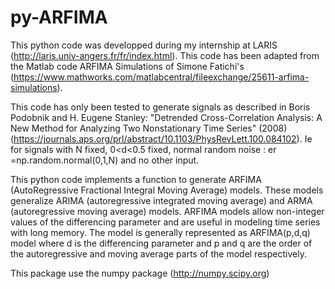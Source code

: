 # py-ARFIMA
This python code was developped during my internship at LARIS (http://laris.univ-angers.fr/fr/index.html). This code has been adapted  from the Matlab code ARFIMA Simulations of Simone Fatichi's (https://www.mathworks.com/matlabcentral/fileexchange/25611-arfima-simulations).

This code has only been tested to generate signals as described in Boris Podobnik and H. Eugene Stanley:  "Detrended Cross-Correlation Analysis: A New Method for Analyzing Two Nonstationary Time Series" (2008) (https://journals.aps.org/prl/abstract/10.1103/PhysRevLett.100.084102). Ie for signals with N fixed, 0<d<0.5 fixed, normal random noise : er =np.random.normal(0,1,N) and no other input.



This python code implements a function to generate ARFIMA (AutoRegressive Fractional Integral Moving Average) models. These models  generalize ARIMA (autoregressive integrated moving average) and ARMA (autoregressive moving average) models. ARFIMA models allow non-integer values of the differencing parameter and are useful in modeling time series with long memory.
The model is generally represented  as ARFIMA(p,d,q) model where d is the differencing parameter and p and q are the order of the autoregressive and moving average parts of the model respectively.

This package use the numpy package (http://numpy.scipy.org)
